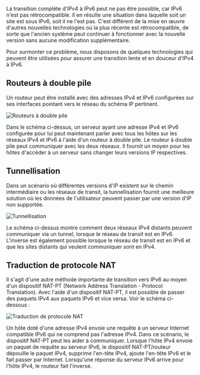 La transition complète d'IPv4 à IPv6 peut ne pas être possible, car IPv6 n'est pas rétrocompatible. Il en résulte une situation dans laquelle soit un site est sous IPv6, soit il ne l'est pas. C'est différent de la mise en œuvre d'autres nouvelles technologies où la plus récente est rétrocompatible, de sorte que l'ancien système peut continuer à fonctionner avec la nouvelle version sans aucune modification supplémentaire.

Pour surmonter ce problème, nous disposons de quelques technologies qui peuvent être utilisées pour assurer une transition lente et en douceur d'IPv4 à IPv6.

## Routeurs à double pile

Un routeur peut être installé avec des adresses IPv4 et IPv6 configurées sur ses interfaces pointant vers le réseau du schéma IP pertinent.

![Routeurs à double pile](https://raw.githubusercontent.com/Microleadoff/content/master/lang/fr/courses/R%C3%A9seaux/Protocoles%20r%C3%A9seaux/IPV6/courses/0090%20-%20Transition%20de%20IPV4%20%C3%A0%20IPV6/images/image3.jpg)

Dans le schéma ci-dessus, un serveur ayant une adresse IPv4 et IPv6 configurée pour lui peut maintenant parler avec tous les hôtes sur les réseaux IPv4 et IPv6 à l'aide d'un routeur à double pile. Le routeur à double pile peut communiquer avec les deux réseaux. Il fournit un moyen pour les hôtes d'accéder à un serveur sans changer leurs versions IP respectives.

## Tunnellisation

Dans un scénario où différentes versions d'IP existent sur le chemin intermédiaire ou les réseaux de transit, la tunnellisation fournit une meilleure solution où les données de l'utilisateur peuvent passer par une version d'IP non supportée.

![Tunnellisation](https://raw.githubusercontent.com/Microleadoff/content/master/lang/fr/courses/R%C3%A9seaux/Protocoles%20r%C3%A9seaux/IPV6/courses/0090%20-%20Transition%20de%20IPV4%20%C3%A0%20IPV6/images/image1.jpg)

Le schéma ci-dessus montre comment deux réseaux IPv4 distants peuvent communiquer via un tunnel, lorsque le réseau de transit est en IPv6. L'inverse est également possible lorsque le réseau de transit est en IPv6 et que les sites distants qui veulent communiquer sont en IPv4.

## Traduction de protocole NAT

Il s'agit d'une autre méthode importante de transition vers IPv6 au moyen d'un dispositif NAT-PT (Network Address Translation - Protocol Translation). Avec l'aide d'un dispositif NAT-PT, il est possible de passer des paquets IPv4 aux paquets IPv6 et vice versa. Voir le schéma ci-dessous :

![Traduction de protocole NAT](https://raw.githubusercontent.com/Microleadoff/content/master/lang/fr/courses/R%C3%A9seaux/Protocoles%20r%C3%A9seaux/IPV6/courses/0090%20-%20Transition%20de%20IPV4%20%C3%A0%20IPV6/images/image2.jpg)

Un hôte doté d'une adresse IPv4 envoie une requête à un serveur Internet compatible IPv6 qui ne comprend pas l'adresse IPv4. Dans ce scénario, le dispositif NAT-PT peut les aider à communiquer. Lorsque l'hôte IPv4 envoie un paquet de requête au serveur IPv6, le dispositif NAT-PT/routeur dépouille le paquet IPv4, supprime l'en-tête IPv4, ajoute l'en-tête IPv6 et le fait passer par Internet. Lorsqu'une réponse du serveur IPv6 arrive pour l'hôte IPv4, le routeur fait l'inverse.